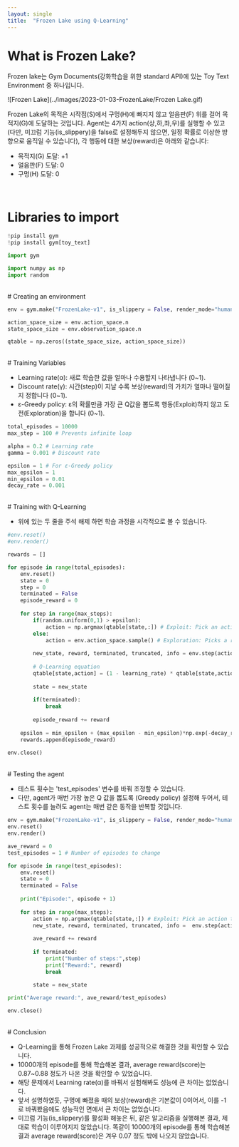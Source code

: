 ```yaml
---
layout: single
title:  "Frozen Lake using Q-Learning"
---
```


# What is Frozen Lake?

Frozen lake는 Gym Documents(강화학습을 위한 standard API)에 있는 Toy Text Environment 중 하나입니다.

![Frozen Lake](../images/2023-01-03-FrozenLake/Frozen Lake.gif)

Frozen Lake의 목적은 시작점(S)에서 구멍(H)에 빠지지 않고 얼음판(F) 위를 걸어 목적지(G)에 도달하는 것입니다. Agent는 4가지 action(상,하,좌,우)를 실행할 수 있고(다만, 미끄럼 기능(is_slippery)을 false로 설정해두지 않으면, 일정 확률로 이상한 방향으로 움직일 수 있습니다), 각 행동에 대한 보상(reward)은 아래와 같습니다:

* 목적지(G) 도달: +1
* 얼음판(F) 도달: 0
* 구멍(H) 도달: 0

<br>

# Libraries to import


```python
!pip install gym
!pip install gym[toy_text]
```


```python
import gym

import numpy as np
import random
```
<br>
# Creating an environment


```python
env = gym.make("FrozenLake-v1", is_slippery = False, render_mode="human")
```


```python
action_space_size = env.action_space.n
state_space_size = env.observation_space.n

qtable = np.zeros((state_space_size, action_space_size))
```
<br>
# Training Variables


* Learning rate(α): 새로 학습한 값을 얼마나 수용할지 나타냅니다 (0~1).
* Discount rate(γ): 시간(step)이 지날 수록 보상(reward)의 가치가 얼마나 떨어질지 정합니다 (0~1).
* ε-Greedy policy: ε의 확률만큼 가장 큰 Q값을 뽑도록 행동(Exploit)하지 않고 도전(Exploration)을 합니다 (0~1).


```python
total_episodes = 10000
max_step = 100 # Prevents infinite loop

alpha = 0.2 # Learning rate
gamma = 0.001 # Discount rate

epsilon = 1 # For ε-Greedy policy
max_epsilon = 1
min_epsilon = 0.01
decay_rate = 0.001
```
<br>
# Training with Q-Learning


* 위에 있는 두 줄을 주석 해제 하면 학습 과정을 시각적으로 볼 수 있습니다.


```python
#env.reset()
#env.render()

rewards = []

for episode in range(total_episodes):
    env.reset()
    state = 0
    step = 0
    terminated = False
    episode_reward = 0
    
    for step in range(max_steps):
        if(random.uniform(0,1) > epsilon):
            action = np.argmax(qtable[state,:]) # Exploit: Pick an action that maximises Q from the qtable
        else:
            action = env.action_space.sample() # Exploration: Picks a random action
        
        new_state, reward, terminated, truncated, info = env.step(action) # Return values of .step() function
        
        # Q-Learning equation
        qtable[state,action] = (1 - learning_rate) * qtable[state,action] + learning_rate * (reward + gamma * np.max(qtable[new_state,:]) - qtable[state, action])
        
        state = new_state
        
        if(terminated):
            break
            
        episode_reward += reward
        
    epsilon = min_epsilon + (max_epsilon - min_epsilon)*np.exp(-decay_rate * (episode)) # Exponentially decrease ε to become Greedy policy
    rewards.append(episode_reward)
        
env.close()
```
<br>
# Testing the agent


* 테스트 횟수는 'test_episodes' 변수를 바꿔 조정할 수 있습니다.
* 다만, agent가 매번 가장 높은 Q 값을 뽑도록 (Greedy policy) 설정해 두어서, 테스트 횟수를 늘려도 agent는 매번 같은 동작을 반복할 것입니다.


```python
env = gym.make("FrozenLake-v1", is_slippery = False, render_mode="human")
env.reset()
env.render()

ave_reward = 0
test_episodes = 1 # Number of episodes to change

for episode in range(test_episodes):
    env.reset()
    state = 0
    terminated = False
    
    print("Episode:", episode + 1)
    
    for step in range(max_steps):
        action = np.argmax(qtable[state,:]) # Exploit: Pick an action that maximises Q from the qtable
        new_state, reward, terminated, truncated, info =  env.step(action)
        
        ave_reward += reward
        
        if terminated:
            print("Number of steps:",step)
            print("Reward:", reward)
            break
            
        state = new_state

print("Average reward:", ave_reward/test_episodes)

env.close()
```
<br>
# Conclusion


* Q-Learning을 통해 Frozen Lake 과제를 성공적으로 해결한 것을 확인할 수 있습니다.
* 10000개의 episode를 통해 학습해본 결과, average reward(score)는 0.87~0.88 정도가 나온 것을 확인할 수 있었습니다.
* 해당 문제에서 Learning rate(α)를 바꿔서 실험해봐도 성능에 큰 차이는 없었습니다.
* 앞서 설명하였듯, 구멍에 빠졌을 때의 보상(reward)은 기본값이 0이어서, 이를 -1로 바꿔봤음에도 성능적인 면에서 큰 차이는 없었습니다.
* 미끄럼 기능(is_slippery)를 활성화 해놓은 뒤, 같은 알고리즘을 실행해본 결과, 제대로 학습이 이루어지지 않았습니다. 똑같이 10000개의 episode를 통해 학습해본 결과 average reward(score)은 겨우 0.07 정도 밖에 나오지 않았습니다.
